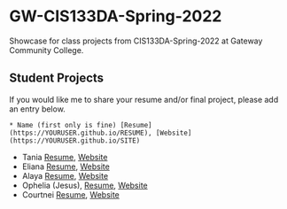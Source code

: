 # GW-CIS133DA-Spring-2022

Showcase for class projects from CIS133DA-Spring-2022 at Gateway Community College.

## Student Projects

If you would like me to share your resume and/or final project, please add an entry below.

    * Name (first only is fine) [Resume](https://YOURUSER.github.io/RESUME), [Website](https://YOURUSER.github.io/SITE)

* Tania [Resume](https://taniactl.github.io/Taniasresume/), [Website](https://taniactl.github.io/TANIASWEBSITE/)
* Eliana [Resume](https://eligutiro.github.io/Web-Resume/), [Website](https://eligutiro.github.io/Website-Final-Project/)
* Alaya [Resume](https://abholly.github.io/Resume/), [Website](https://abholly.github.io/Final-Project-EridaniBook/)
* Ophelia (Jesus), [Resume](https://github.com/OpheliaMendivil/Resume-Website), [Website](https://github.com/OpheliaMendivil/CIS133DA-Final-Project)
* Courtnei [Resume](https://cdcarey.github.io/resume/), [Website](https://cdcarey.github.io/Courtnei-website/)
